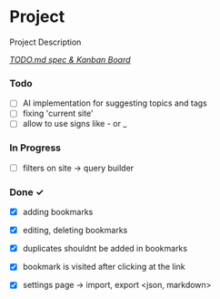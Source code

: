 # Project

Project Description

<em>[TODO.md spec & Kanban Board](https://bit.ly/3fCwKfM)</em>

### Todo

- [ ] AI implementation for suggesting topics and tags  
- [ ] fixing 'current site'  
- [ ] allow to use signs like - or _  

### In Progress

- [ ] filters on site -> query builder  

### Done ✓

- [x] adding bookmarks  
- [x] editing, deleting bookmarks  
- [x] duplicates shouldnt be added in bookmarks  
- [x] bookmark is visited after clicking at the link  
- [x] settings page -> import, export <json, markdown>  

